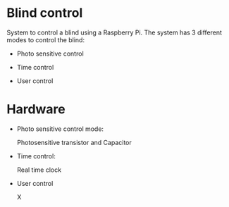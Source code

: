 

# Blind control

System to control a blind using a Raspberry Pi. The system has 3 different modes to control the blind:

- Photo sensitive control

- Time control

- User control

# Hardware

- Photo sensitive control mode:

  Photosensitive transistor and Capacitor

- Time control:

  Real time clock

- User control

  X
